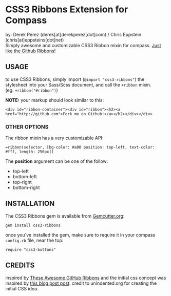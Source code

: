 # CSS3 Ribbons Extension for Compass
by: Derek Perez (derek[at]derekperez[dot]com) / Chris Eppstein (chris[at]eppsteins[dot]net)<br/>
Simply awesome and customizable CSS3 Ribbon mixin for compass. [Just like the Github Ribbons!](http://github.com/blog/273-github-ribbons)

## USAGE
to use CSS3 Ribbons, simply import (`@import "css3-ribbons"`) the stylesheet into your Sass/Scss document, and call the `+ribbon` mixin. <br/>
(eg: `+ribbon("#ribbon")`)

__NOTE:__ your markup should look similar to this:

`<div id="ribbon-container"><div id="ribbon"><h2><a href="http://github.com">Fork me on Github!</a></h2></div></div>`

### OTHER OPTIONS
The ribbon mixin has a very customizable API:

`=ribbon(selector, [bg-color: #a00 position: top-left, text-color: #fff, length: 250px])`

The __position__ argument can be one of the follow:

- top-left
- bottom-left
- top-right
- bottom-right

## INSTALLATION
The CSS3 Ribbons gem is available from [Gemcutter.org](http://www.gemcutter.org):

`gem install css3-ribbons`

once you've installed the gem, make sure to require it in your compass `config.rb` file, near the top:

`require "css3-buttons"`

## CREDITS
inspired by [These Awesome GitHub Ribbons](http://github.com/blog/273-github-ribbons)
and the initial css concept was inspired by [this blog post post](http://unindented.org/articles/2009/10/github-ribbon-using-css-transforms/).
credit to unindented.org for creating the initial CSS idea.